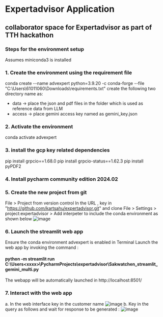 # Expertadvisor Application

## collaborator space for Expertadvisor as part of TTH hackathon

### Steps for the environment setup 
Assumes miniconda3 is installed 
### 1. Create the environment using the requirement file 
conda create --name advexpert python=3.9.20 -c conda-forge --file "C:\Users\61011060\Downloads\requirements.txt"
create the following two directory name as:
* data -> place the json and pdf files in the folder which is used as reference data from LLM
* access -> place gemini access key named as gemini_key.json


### 2. Activate the environment
conda activate advexpert

### 3. install the gcp key related dependencies
pip install grpcio==1.68.0
pip install grpcio-status==1.62.3
pip install pyPDF2

### 4. Install pycharm community edition 2024.02
### 5. Create the new project from git
File > Project from version control
In the URL , key in  "https://github.com/kartsahu/expertadvisor.git" and clone
File > Settings > project:expertadvisor > Add interpeter to include the conda environment as shown below
![image](https://github.com/user-attachments/assets/a519ba40-b12b-44e5-a3de-d0c3f9503b51)

### 6. Launch the streamlit web app 
Ensure the conda environment advexpert is enabled in Terminal
Launch the web app by invoking the command :
  #### python -m streamlit run C:\Users\<xxxx>\PycharmProjects\expertadvisor\Sakwatchen_streamlit_gemini_multi.py
The webapp will be automatically launched in http://localhost:8501/

### 7. Interact with the web app 
  a. In the web interface key in the customer name 
  ![image](https://github.com/user-attachments/assets/0c2157eb-cb61-44ed-ad40-4f28ae6d5bdc)
  b. Key in the query as follows and wait for response to be generated :
  ![image](https://github.com/user-attachments/assets/64d40b41-61de-4e3e-9db0-061a05974196)





